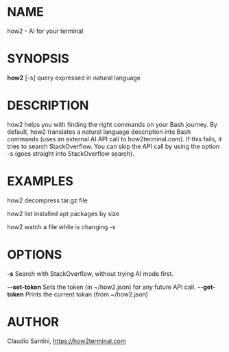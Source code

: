 # NAME
how2 - AI for your terminal

# SYNOPSIS
**how2** [-s] query expressed in natural language

# DESCRIPTION
how2 helps you with finding the right commands on your Bash journey.
By default, how2 translates a natural language description into Bash commands (uses an external AI API call to how2terminal.com). If this fails, it tries to search StackOverflow. You can skip the API call by using the option -s (goes straight into StackOverflow search).

# EXAMPLES
how2 decompress tar.gz file

how2 list installed apt packages by size

how2 watch a file while is changing -s


# OPTIONS
**-s** Search with StackOverflow, without trying AI mode first.

**--set-token** Sets the token (in ~/how2.json) for any future API call.
**--get-token** Prints the current tokan (from ~/how2.json)

# AUTHOR
Claudio Santini, https://how2terminal.com
